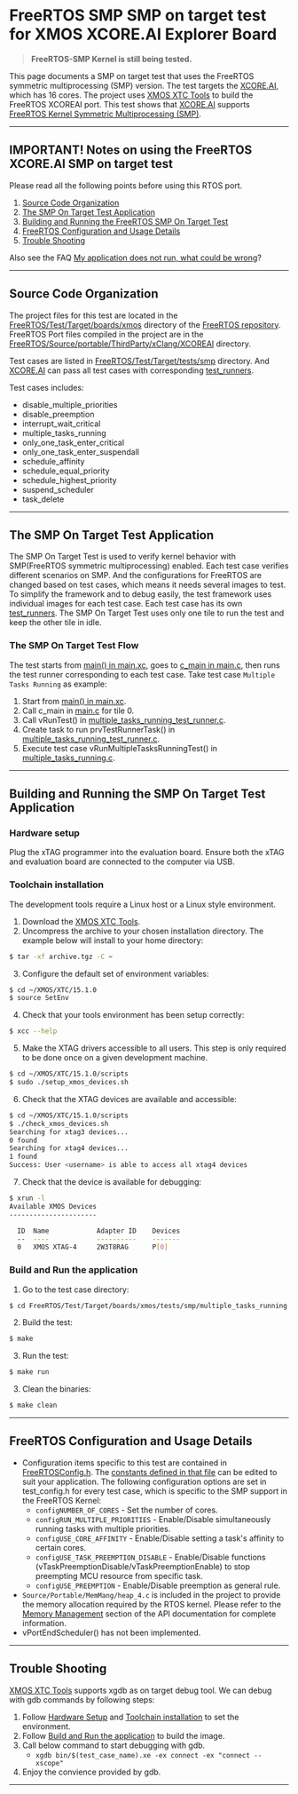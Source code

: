 # FreeRTOS SMP SMP on target test for XMOS XCORE.AI Explorer Board

> **FreeRTOS-SMP Kernel is still being tested.**

This page documents a SMP on target test that uses the FreeRTOS symmetric multiprocessing (SMP) version.
The test targets the [XCORE.AI](https://www.xmos.ai/xcore-ai/), which has 16
cores. The project uses [XMOS XTC Tools](https://www.xmos.ai/software-tools/) to
build the FreeRTOS XCOREAI port. This test shows that [XCORE.AI](https://www.xmos.ai/xcore-ai/)
supports [FreeRTOS Kernel Symmetric Multiprocessing (SMP)](https://github.com/FreeRTOS/FreeRTOS-Kernel/tree/smp).

---

## IMPORTANT! Notes on using the FreeRTOS XCORE.AI SMP on target test

Please read all the following points before using this RTOS port.

1. [Source Code Organization](#source-code-organization)
1. [The SMP On Target Test Application](#the-smp-on-target-test-application)
1. [Building and Running the FreeRTOS SMP On Target Test](#building-and-running-the-smp-on-target-test-application)
1. [FreeRTOS Configuration and Usage Details](#freertos-configuration-and-usage-details)
1. [Trouble Shooting](#trouble-shooting)

Also see the FAQ [My application does not run, what could be wrong](https://www.freertos.org/FAQHelp.html)?

---

## Source Code Organization

The project files for this test are located in the [FreeRTOS/Test/Target/boards/xmos](./)
directory of the [FreeRTOS repository](https://github.com/FreeRTOS/FreeRTOS).
FreeRTOS Port files compiled in the project are in the
[FreeRTOS/Source/portable/ThirdParty/xClang/XCOREAI](../../../../Source/portable/ThirdParty/xClang/XCOREAI) directory.

Test cases are listed in [FreeRTOS/Test/Target/tests/smp](../../tests/smp) directory.
And [XCORE.AI](https://www.xmos.ai/xcore-ai/) can pass all test cases with corresponding [test_runners](./tests/smp/).

Test cases includes:

-   disable_multiple_priorities
-   disable_preemption
-   interrupt_wait_critical
-   multiple_tasks_running
-   only_one_task_enter_critical
-   only_one_task_enter_suspendall
-   schedule_affinity
-   schedule_equal_priority
-   schedule_highest_priority
-   suspend_scheduler
-   task_delete

---

## The SMP On Target Test Application

The SMP On Target Test is used to verify kernel behavior with SMP(FreeRTOS symmetric multiprocessing)
enabled. Each test case verifies different scenarios on SMP. And the configurations for FreeRTOS are changed
based on test cases, which means it needs several images to test.
To simplify the framework and to debug easily, the test framework uses individual images for each test case.
Each test case has its own [test_runners](./tests/smp/). The SMP On Target Test uses only one tile to run the
test and keep the other tile in idle.

### The SMP On Target Test Flow

The test starts from [main() in main.xc](./main.xc), goes to [c_main in main.c](./main.c), then runs the test
runner corresponding to each test case. Take test case `Multiple Tasks Running` as example:

1. Start from [main() in main.xc](./main.xc).
1. Call c_main in [main.c](./main.c) for tile 0.
1. Call vRunTest() in [multiple_tasks_running_test_runner.c](./tests/smp/multiple_tasks_running/multiple_tasks_running_test_runner.c).
1. Create task to run prvTestRunnerTask() in [multiple_tasks_running_test_runner.c](./tests/smp/multiple_tasks_running/multiple_tasks_running_test_runner.c).
1. Execute test case vRunMultipleTasksRunningTest() in [multiple_tasks_running.c](../../tests/smp/multiple_tasks_running/multiple_tasks_running.c).

---

## Building and Running the SMP On Target Test Application

### Hardware setup

Plug the xTAG programmer into the evaluation board. Ensure both the xTAG and
evaluation board are connected to the computer via USB.

### Toolchain installation

The development tools require a Linux host or a Linux style environment.

1. Download the [XMOS XTC Tools](https://www.xmos.ai/software-tools/).
2. Uncompress the archive to your chosen installation directory. The example
   below will install to your home directory:

```sh
$ tar -xf archive.tgz -C ~
```

3. Configure the default set of environment variables:

```sh
$ cd ~/XMOS/XTC/15.1.0
$ source SetEnv
```

4. Check that your tools environment has been setup correctly:

```sh
$ xcc --help
```

5. Make the XTAG drivers accessible to all users. This step is only required
   to be done once on a given development machine.

```sh
$ cd ~/XMOS/XTC/15.1.0/scripts
$ sudo ./setup_xmos_devices.sh
```

6. Check that the XTAG devices are available and accessible:

```sh
$ cd ~/XMOS/XTC/15.1.0/scripts
$ ./check_xmos_devices.sh
Searching for xtag3 devices...
0 found
Searching for xtag4 devices...
1 found
Success: User <username> is able to access all xtag4 devices
```

7. Check that the device is available for debugging:

```sh
$ xrun -l
Available XMOS Devices
----------------------

  ID  Name            Adapter ID    Devices
  --  ----            ----------    -------
  0   XMOS XTAG-4     2W3T8RAG      P[0]
```

### Build and Run the application

1. Go to the test case directory:

```sh
$ cd FreeRTOS/Test/Target/boards/xmos/tests/smp/multiple_tasks_running
```

2. Build the test:

```sh
$ make
```

3. Run the test:

```sh
$ make run
```

3. Clean the binaries:

```sh
$ make clean
```

---

## FreeRTOS Configuration and Usage Details

-   Configuration items specific to this test are contained in
    [FreeRTOSConfig.h](./FreeRTOSConfig.h). The
    [constants defined in that file](https://www.freertos.org/a00110.html) can be
    edited to suit your application. The following configuration options are set in test_config.h
    for every test case, which is specific to the SMP support in the FreeRTOS Kernel:
    -   `configNUMBER_OF_CORES` - Set the number of cores.
    -   `configRUN_MULTIPLE_PRIORITIES` - Enable/Disable simultaneously running tasks with multiple priorities.
    -   `configUSE_CORE_AFFINITY` - Enable/Disable setting a task's affinity to certain cores.
    -   `configUSE_TASK_PREEMPTION_DISABLE` - Enable/Disable functions (vTaskPreemptionDisable/vTaskPreemptionEnable)
        to stop preempting MCU resource from specific task.
    -   `configUSE_PREEMPTION` - Enable/Disable preemption as general rule.
-   `Source/Portable/MemMang/heap_4.c` is included in the project to provide the
    memory allocation required by the RTOS kernel. Please refer to the
    [Memory Management](https://www.freertos.org/a00111.html) section of the API
    documentation for complete information.
-   vPortEndScheduler() has not been implemented.

---

## Trouble Shooting

[XMOS XTC Tools](https://www.xmos.ai/software-tools/) supports xgdb as on target debug tool.
We can debug with gdb commands by following steps:

1. Follow [Hardware Setup](#hardware-setup) and [Toolchain installation](#toolchain-installation) to set the environment.
1. Follow [Build and Run the application](#build-and-run-the-application) to build the image.
1. Call below command to start debugging with gdb.
    - `xgdb bin/$(test_case_name).xe -ex connect -ex "connect --xscope"`
1. Enjoy the convience provided by gdb.

---
